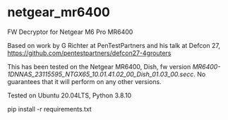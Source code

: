 # netgear_mr6400
FW Decryptor for Netgear M6 Pro MR6400

Based on work by G Richter at PenTestPartners and his talk at Defcon 27, https://github.com/pentestpartners/defcon27-4grouters

This has been tested on the Netgear MR6400, Dish, fw version _MR6400-1DNNAS_23115595_NTGX65_10.01.41.02_00_Dish_01.03_00.secc_. No guarantees that it will perform on any other versions.

Tested on Ubuntu 20.04LTS, Python 3.8.10

pip install -r requirements.txt

